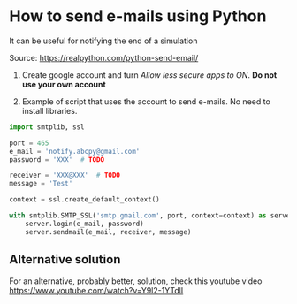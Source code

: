 # How to send e-mails using Python

It can be useful for notifying the end of a simulation

Source: <https://realpython.com/python-send-email/>

1. Create google account and turn *Allow less secure apps to ON*.
   **Do not use your own account**

2. Example of script that uses the account to send e-mails. No need
   to install libraries.

```python
import smtplib, ssl

port = 465
e_mail = 'notify.abcpy@gmail.com'
password = 'XXX'  # TODO

receiver = 'XXX@XXX'  # TODO
message = 'Test'

context = ssl.create_default_context()

with smtplib.SMTP_SSL('smtp.gmail.com', port, context=context) as server:
    server.login(e_mail, password)
    server.sendmail(e_mail, receiver, message)
```

## Alternative solution

For an alternative, probably better, solution, check this youtube video <https://www.youtube.com/watch?v=Y9l2-1YTdlI>
